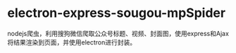 # electron-express-sougou-mpSpider
nodejs爬虫，利用搜狗微信爬取公众号标题、视频、封面图，使用express和Ajax将结果渲染到页面，并使用electron进行封装。
